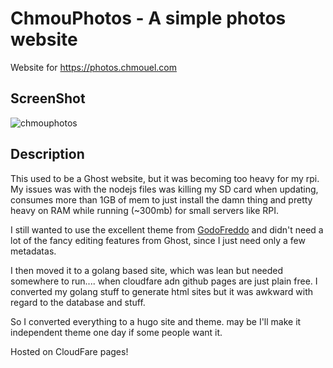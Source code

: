 # ChmouPhotos - A simple photos website

Website for <https://photos.chmouel.com>

## ScreenShot

![chmouphotos](https://user-images.githubusercontent.com/98980/113452108-a345b780-9403-11eb-9f6d-50f96d7aa24b.png)

## Description

This used to be a Ghost website, but it was becoming too heavy for my rpi. My
issues was with the nodejs files was killing my SD card when updating, consumes
more than 1GB of mem to just install the damn thing and pretty heavy on RAM
while running (~300mb) for small servers like RPI.

I still wanted to use the excellent theme from
[GodoFreddo](https://godofredo.ninja) and didn't need a lot of the fancy
editing features from Ghost, since I just need only a few metadatas.

I then moved it to a golang based site, which was lean but needed somewhere to
run.... when cloudfare adn github pages are just plain free. I converted my
golang stuff to generate html sites but it was awkward with regard to the
database and stuff.

So I converted everything to a hugo site and theme. may be I'll make it
independent theme one day if some people want it.

Hosted on CloudFare pages!
